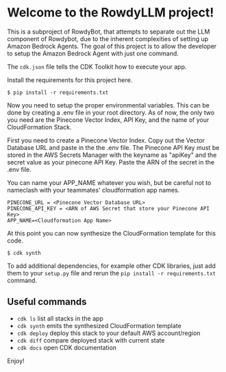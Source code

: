 
# Welcome to the RowdyLLM project!

This is a subproject of RowdyBot, that attempts to separate out the LLM component of Rowdybot, due to the inherent complexities of setting up Amazon Bedrock Agents.
The goal of this project is to allow the developer to setup the Amazon Bedrock Agent with just one command.

The `cdk.json` file tells the CDK Toolkit how to execute your app.

Install the requirements for this project here.
```
$ pip install -r requirements.txt
```

Now you need to setup the proper environmental variables. This can be done by creating a .env file in your root directory.
As of now, the only two you need are the Pinecone Vector Index, API Key, and the name of your CloudFormation Stack.

First you need to create a Pinecone Vector Index. Copy out the Vector Database URL and paste in the the .env file.
The Pinecone API Key must be stored in the AWS Secrets Manager with the keyname as "apiKey" and the secret value as your pinecone API Key. Paste the ARN of the secret in the .env file.

You can name your APP_NAME whatever you wish, but be careful not to nameclash with your teammates' cloudformation app names.
```
PINECONE_URL = <Pinecone Vector Database URL>
PINECONE_API_KEY = <ARN of AWS Secret that store your Pinecone API Key>
APP_NAME=<Cloudformation App Name>
```

At this point you can now synthesize the CloudFormation template for this code.

```
$ cdk synth
```

To add additional dependencies, for example other CDK libraries, just add
them to your `setup.py` file and rerun the `pip install -r requirements.txt`
command.

## Useful commands

 * `cdk ls`          list all stacks in the app
 * `cdk synth`       emits the synthesized CloudFormation template
 * `cdk deploy`      deploy this stack to your default AWS account/region
 * `cdk diff`        compare deployed stack with current state
 * `cdk docs`        open CDK documentation

Enjoy!
